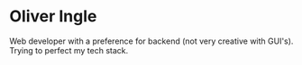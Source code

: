 # Oliver Ingle

Web developer with a preference for backend (not very creative with GUI's).
Trying to perfect my tech stack.
